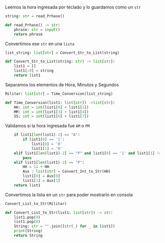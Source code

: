 Leemos la hora ingresada por teclado y lo guardamos como un ```str```
```python
string: str = read_Prhase()
```
```python
def read_Prhase() -> str:
    phrase: str = input()
    return phrase
```

Convertimos ese ```str``` en una ```lista```
```python
list_string: list[str] = Convert_Str_to_List(string) 
```
```python
def Convert_Str_to_List(string: str) -> list[str]:
    list1 = []
    list1[:0] = string
    return list1
```

Separamos los elementos de Hora, Minutos y Segundos
```python
Militar: list[str] = Time_Conversion(list_string)
```
```python
def Time_Conversion(list1: list[str]) ->list[str]:
    HH: int = int(list1[0] + list1[1])
    MM: int = int(list1[3] + list1[4])
    SS: int = int(list1[6] + list1[7])
```
Validamos si la hora ingresada fue ```AM``` o ```PM```
```python
    if list1[len(list1)-2] == "A":
        if list1[0] == '1':
            list1[0] = '0'
            list1[1] = '0'
    elif list1[len(list1)-2] == "P" and list1[0] == '1' and list1[1] != '1':
        pass
    elif list1[len(list1)-2] == "P":
        HH = 12 + HH
        Aux : list[str] = Convert_Int_to_Str(HH)
        list1[0] = Aux[0]
        list1[1] = Aux[1]
    return list1
```

Convertimos la lista en un ```str``` para poder mostrarlo en consola
```python
Convert_List_to_Str(Militar)
```
```python
def Convert_List_to_Str(list1: list[str]) -> str:
    list1.pop(9)
    list1.pop(8)
    String: str = "".join([str(_) for _ in list1])
    print(String)
    return String
```

